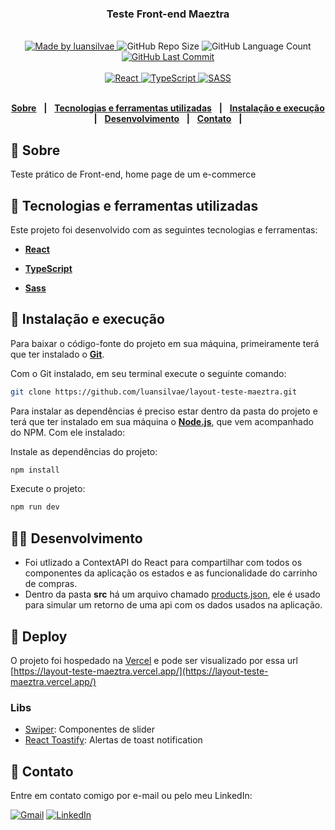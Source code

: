 <div align="center">
   <h3>Teste Front-end Maeztra</h3>
</div>
<br/>
<div align="center">
   <a href="https://github.com/luansilvae">
      <img alt="Made by luansilvae" src="https://img.shields.io/badge/made%20by-luansilvae-purple">
   </a>

   <img alt="GitHub Repo Size" src="https://img.shields.io/github/repo-size/luansilvae/layout-teste-maeztra">

   <img alt="GitHub Language Count" src="https://img.shields.io/github/languages/count/luansilvae/layout-teste-maeztra">

   <a href="https://github.com/luansilvae/layout-teste-maeztra/commits/main">
      <img alt="GitHub Last Commit" src="https://img.shields.io/github/last-commit/luansilvae/layout-teste-maeztra">
   </a>
   </br>
   </br>
   <a href="#-tecnologias-utilizadas">
      <img alt="React" src="https://img.shields.io/badge/react%20-%2320232a.svg?&style=for-the-badge&logo=react&logoColor=%2361DAFB">
      <img alt="TypeScript" src="https://img.shields.io/badge/typescript%20-%23007ACC.svg?&style=for-the-badge&logo=typescript&logoColor=white">
      <img alt="SASS" src="https://img.shields.io/badge/SASS%20-hotpink.svg?&style=for-the-badge&logo=SASS&logoColor=white"/>
   </a>
</div>

</br>
<div align="center">

  [**Sobre**](#-sobre) &nbsp;&nbsp;**|**&nbsp;&nbsp;
  [**Tecnologias e ferramentas utilizadas**](#-tecnologias-e-ferramentas-utilizadas) &nbsp;&nbsp;**|**&nbsp;&nbsp;
  [**Instalação e execução**](#-instalação-e-execução) &nbsp;&nbsp;**|**&nbsp;&nbsp;
  [**Desenvolvimento**](#-desenvolvimento) &nbsp;&nbsp;**|**&nbsp;&nbsp;
  [**Contato**](#-contato) &nbsp;&nbsp;**|**&nbsp;&nbsp;

</div>

## 📃 Sobre

Teste prático de Front-end, home page de um e-commerce

## 🔨 Tecnologias e ferramentas utilizadas

Este projeto foi desenvolvido com as seguintes tecnologias e ferramentas:

- [**React**](https://reactjs.org/)

- [**TypeScript**](https://www.typescriptlang.org/)

- [**Sass**](https://sass-lang.com/)

## 🔧 Instalação e execução

Para baixar o código-fonte do projeto em sua máquina, primeiramente terá que ter instalado o [**Git**](https://git-scm.com/).

Com o Git instalado, em seu terminal execute o seguinte comando:

```bash
git clone https://github.com/luansilvae/layout-teste-maeztra.git
```

Para instalar as dependências é preciso estar dentro da pasta do projeto e terá que ter instalado em sua máquina o [**Node.js**](https://nodejs.org/en/), que vem acompanhado do NPM. Com ele instalado:

Instale as dependências do projeto:

```bash
npm install
```

Execute o projeto:

```bash
npm run dev
```

## 👨‍💻 Desenvolvimento

- Foi utlizado a ContextAPI do React para compartilhar com todos os componentes da aplicação os estados e as funcionalidade do carrinho de compras.
- Dentro da pasta __src__ há um arquivo chamado [products.json](./src/products.json), ele é usado para simular um retorno de uma api com os dados usados na aplicação.


## 🚀 Deploy

O projeto foi hospedado na [Vercel](https://vercel.com/) e pode ser visualizado por essa url [https://layout-teste-maeztra.vercel.app/](https://layout-teste-maeztra.vercel.app/)

### Libs
- [Swiper](https://swiperjs.com/react): Componentes de slider
- [React Toastify](https://fkhadra.github.io/react-toastify/introduction): Alertas de toast notification

## 📲 Contato

Entre em contato comigo por e-mail ou pelo meu LinkedIn:

<a href="mailto:luansilvae27@gmail.com"><img src="https://img.shields.io/badge/Gmail-D14836?style=for-the-badge&logo=gmail&logoColor=white" alt="Gmail"/></a>
<a href="https://www.linkedin.com/in/luansilvae/"><img src="https://img.shields.io/badge/linkedin%20-%230077B5.svg?&style=for-the-badge&logo=linkedin&logoColor=white" alt="LinkedIn"/></a>